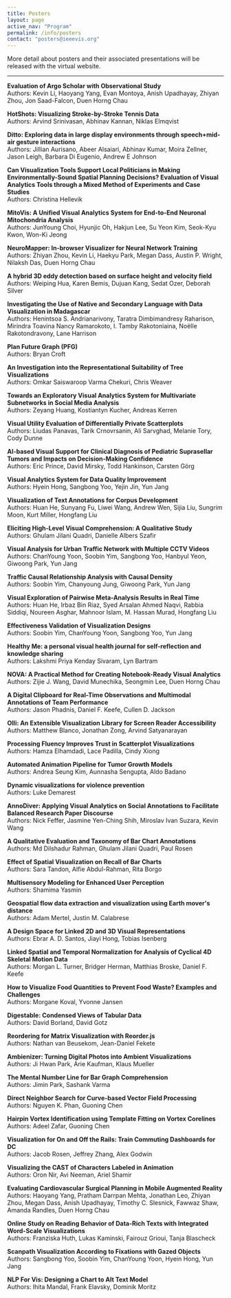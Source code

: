 ```yaml
---
title: Posters
layout: page
active_nav: "Program"
permalink: /info/posters
contact: "posters@ieeevis.org"
---
```


More detail about posters and their associated presentations will be released with the virtual website.

<hr />

**Evaluation of Argo Scholar with Observational Study**<br/>
Authors: Kevin Li, Haoyang Yang, Evan Montoya, Anish Upadhayay, Zhiyan Zhou, Jon Saad-Falcon, Duen Horng Chau

**HotShots: Visualizing Stroke-by-Stroke Tennis Data**<br/>
Authors: Arvind Srinivasan, Abhinav Kannan, Niklas Elmqvist

**Ditto: Exploring data in large display environments through speech+mid-air gesture interactions**<br/>
Authors: Jillian Aurisano, Abeer Alsaiari, Abhinav Kumar, Moira Zellner, Jason Leigh, Barbara Di Eugenio, Andrew E Johnson

**Can Visualization Tools Support Local Politicians in Making Environmentally-Sound Spatial Planning Decisions? Evaluation of Visual Analytics Tools through a Mixed Method of Experiments and Case Studies**<br/>
Authors: Christina Hellevik

**MitoVis: A Unified Visual Analytics System for End-to-End Neuronal Mitochondria Analysis**<br/>
Authors: JunYoung Choi, Hyunjic Oh, Hakjun Lee, Su Yeon Kim, Seok-Kyu Kwon, Won-Ki Jeong

**NeuroMapper: In-browser Visualizer for Neural Network Training**<br/>
Authors: Zhiyan Zhou, Kevin Li, Haekyu Park, Megan Dass, Austin P. Wright, Nilaksh Das, Duen Horng Chau

**A hybrid 3D eddy detection based on surface height and velocity field**<br/>
Authors: Weiping Hua, Karen Bemis, Dujuan Kang, Sedat Ozer, Deborah Silver

**Investigating the Use of Native and Secondary Language with Data Visualization in Madagascar**<br/>
Authors: Henintsoa S. Andrianarivony, Taratra Dimbimandresy	Raharison, Mirindra Toavina Nancy Ramarokoto, I. Tamby Rakotoniaina, Noëlle Rakotondravony, Lane Harrison

**Plan Future Graph (PFG)**<br/>
Authors: Bryan Croft

**An Investigation into the Representational Suitability of Tree Visualizations**<br/>
Authors: Omkar Saiswaroop Varma Chekuri, Chris Weaver

**Towards an Exploratory Visual Analytics System for Multivariate Subnetworks in Social Media Analysis**<br/>
Authors: Zeyang Huang, Kostiantyn Kucher, Andreas Kerren

**Visual Utility Evaluation of Differentially Private Scatterplots**<br/>
Authors: Liudas Panavas, Tarik Crnovrsanin, Ali Sarvghad, Melanie Tory, Cody Dunne

**AI-based Visual Support for Clinical Diagnosis of Pediatric Suprasellar Tumors and Impacts on Decision-Making Confidence**<br/>
Authors: Eric Prince, David Mirsky, Todd Hankinson, Carsten Görg

**Visual Analytics System for Data Quality Improvement**<br/>
Authors: Hyein Hong, Sangbong Yoo, Yejin Jin, Yun Jang

**Visualization of Text Annotations for Corpus Development**<br/>
Authors: Huan He, Sunyang Fu, Liwei	Wang, Andrew Wen, Sijia Liu, Sungrim Moon, Kurt Miller, Hongfang Liu

**Eliciting High-Level Visual Comprehension: A Qualitative Study**<br/>
Authors: Ghulam Jilani Quadri, Danielle Albers Szafir

**Visual Analysis for Urban Traffic Network with Multiple CCTV Videos**<br/>
Authors: ChanYoung Yoon, Soobin Yim, Sangbong Yoo, Hanbyul Yeon, Giwoong Park, Yun Jang

**Traffic Causal Relationship Analysis with Causal Density**<br/>
Authors: Soobin Yim, Chanyoung Jung, Giwoong Park, Yun Jang

**Visual Exploration of Pairwise Meta-Analysis Results in Real Time**<br/>
Authors: Huan He, Irbaz Bin Riaz, Syed Arsalan Ahmed Naqvi, Rabbia Siddiqi, Noureen Asghar, Mahnoor Islam, M. Hassan Murad, Hongfang Liu

**Effectiveness Validation of Visualization Designs**<br/>
Authors: Soobin Yim, ChanYoung Yoon, Sangbong Yoo, Yun Jang

**Healthy Me: a personal visual health journal for self-reflection and knowledge sharing**<br/>
Authors: Lakshmi Priya Kenday Sivaram, Lyn Bartram

**NOVA: A Practical Method for Creating Notebook-Ready Visual Analytics**<br/>
Authors: Zijie J. Wang, David Munechika, Seongmin Lee, Duen Horng Chau

**A Digital Clipboard for Real-Time Observations and Multimodal Annotations of Team Performance**<br/>
Authors: Jason Phadnis, Daniel F. Keefe, Cullen	D. Jackson

**Olli: An Extensible Visualization Library for Screen Reader Accessibility**<br/>
Authors: Matthew Blanco, Jonathan Zong, Arvind Satyanarayan

**Processing Fluency Improves Trust in Scatterplot Visualizations**<br/>
Authors: Hamza Elhamdadi, Lace Padilla, Cindy Xiong

**Automated Animation Pipeline for Tumor Growth Models**<br/>
Authors: Andrea Seung Kim, Aunnasha Sengupta, Aldo Badano

**Dynamic visualizations for violence prevention**<br/>
Authors: Luke Demarest

**AnnoDiver: Applying Visual Analytics on Social Annotations to Facilitate Balanced Research Paper Discourse**<br/>
Authors: Nick Feffer, Jasmine Yen-Ching Shih, Miroslav Ivan Suzara, Kevin Wang

**A Qualitative Evaluation and Taxonomy of Bar Chart Annotations**<br/>
Authors: Md Dilshadur Rahman, Ghulam Jilani Quadri, Paul Rosen

**Effect of Spatial Visualization on Recall of Bar Charts**<br/>
Authors: Sara Tandon, Alfie Abdul-Rahman, Rita Borgo

**Multisensory Modeling for Enhanced User Perception**<br/>
Authors: Shamima Yasmin

**Geospatial flow data extraction and visualization using Earth mover's distance**<br/>
Authors: Adam Mertel, Justin M. Calabrese

**A Design Space for Linked 2D and 3D Visual Representations**<br/>
Authors: Ebrar A. D. Santos, Jiayi Hong, Tobias Isenberg

**Linked Spatial and Temporal Normalization for Analysis of Cyclical 4D Skeletal Motion Data**<br/>
Authors: Morgan L. Turner, Bridger Herman, Matthias Broske, Daniel F. Keefe

**How to Visualize Food Quantities to Prevent Food Waste? Examples and Challenges**<br/>
Authors: Morgane Koval, Yvonne Jansen

**Digestable: Condensed Views of Tabular Data**<br/>
Authors: David Borland, David Gotz

**Reordering for Matrix Visualization with Reorder.js**<br/>
Authors: Nathan van Beusekom, Jean-Daniel Fekete

**Ambienizer: Turning Digital Photos into Ambient Visualizations**<br/>
Authors: Ji Hwan Park, Arie Kaufman, Klaus Mueller

**The Mental Number Line for Bar Graph Comprehension**<br/>
Authors: Jimin Park, Sashank Varma

**Direct Neighbor Search for Curve-based Vector Field Processing**<br/>
Authors: Nguyen K. Phan, Guoning Chen

**Hairpin Vortex Identification using Template Fitting on Vortex Corelines**<br/>
Authors: Adeel Zafar, Guoning Chen

**Visualization for On and Off the Rails: Train Commuting Dashboards for DC**<br/>
Authors: Jacob Rosen, Jeffrey Zhang, Alex Godwin

**Visualizing the CAST of Characters Labeled in Animation**<br/>
Authors: Oron Nir, Avi Neeman, Ariel Shamir

**Evaluating Cardiovascular Surgical Planning in Mobile Augmented Reality**<br/>
Authors: Haoyang Yang, Pratham Darrpan Mehta, Jonathan Leo, Zhiyan Zhou, Megan Dass, Anish Upadhayay, Timothy C. Slesnick, Fawwaz Shaw, Amanda Randles, Duen Horng Chau

**Online Study on Reading Behavior of Data-Rich Texts with Integrated Word-Scale Visualizations**<br/>
Authors: Franziska Huth, Lukas Kaminski, Fairouz Grioui, Tanja Blascheck

**Scanpath Visualization According to Fixations with Gazed Objects**<br/>
Authors: Sangbong Yoo, Soobin Yim, ChanYoung Yoon, Hyein Hong, Yun Jang

**NLP For Vis: Designing a Chart to Alt Text Model**<br/>
Authors: Ihita Mandal, Frank Elavsky, Dominik Moritz
